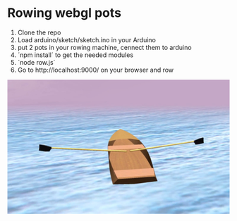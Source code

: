 Rowing webgl pots
==========================

1. Clone the repo
2. Load arduino/sketch/sketch.ino in your Arduino
3. put 2 pots in your rowing machine, cennect them to arduino
4. ´npm install´ to get the needed modules
5. ´node row.js´
6. Go to http://localhost:9000/ on your browser and row


![Screenshot](2017-01-26_22-01-32.png)
